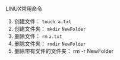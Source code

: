 LINUX常用命令



1. 创建文件： `touch a.txt`
2. 创建文件夹： `mkdir` `NewFolder`
3. 删除文件： `rm` `a.txt`
4. 删除文件夹： `rmdir` `NewFolder`
5. 删除带有文件的文件夹： rm -r NewFolder